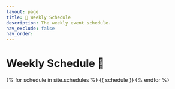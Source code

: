 ```yaml
---
layout: page
title: 📅 Weekly Schedule
description: The weekly event schedule.
nav_exclude: false
nav_order: 
---
```


# Weekly Schedule 📅

{% for schedule in site.schedules %}
{{ schedule }}
{% endfor %}